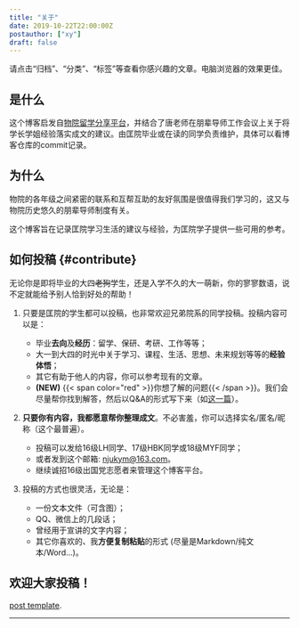 ```yaml
---
title: "关于"
date: 2019-10-22T22:00:00Z
postauthor: ["xy"]
draft: false
---
```


请点击“归档”、“分类”、“标签”等查看你感兴趣的文章。电脑浏览器的效果更佳。

## 是什么
这个博客启发自[物院留学分享平台](https://jialanxin.github.io/njuphy-)，并结合了唐老师在朋辈导师工作会议上关于将学长学姐经验落实成文的建议。由匡院毕业或在读的同学负责维护，具体可以看博客仓库的commit记录。

<!--more-->

## 为什么

物院的各年级之间紧密的联系和互帮互助的友好氛围是很值得我们学习的，这又与物院历史悠久的朋辈导师制度有关。

这个博客旨在记录匡院学习生活的建议与经验，为匡院学子提供一些可用的参考。

## 如何投稿 {#contribute}

无论你是即将毕业的大四~~老狗~~学生，还是入学不久的大一萌新，你的寥寥数语，说不定就能给予别人恰到好处的帮助！

1. 只要是匡院的学生都可以投稿，也非常欢迎兄弟院系的同学投稿。投稿内容可以是：

   - 毕业**去向**及**经历**：留学、保研、考研、工作等等；
   - 大一到大四的时光中关于学习、课程、生活、思想、未来规划等等的**经验体悟**；
   - 其它有助于他人的内容，你可以参考现有的文章。
   - **(NEW)** {{< span color="red" >}}你想了解的问题{{< /span >}}。我们会尽量帮你找到解答，然后以Q&A的形式写下来（如[这一篇](/blog/post/BaoYan_LHZ/)）。

2. **只要你有内容，我都愿意帮你整理成文**。不必害羞，你可以选择实名/匿名/昵称（这个最普遍）。

   - 投稿可以发给16级LH同学、17级HBK同学或18级MYF同学；
   - 或者发到这个邮箱: [njukym@163.com](mailto:njukym@163.com)。
   - 继续诚招16级出国党志愿者来管理这个博客平台。

3. 投稿的方式也很灵活，无论是：

   - 一份文本文件（可含图）；
   - QQ、微信上的几段话；
   - 曾经用于宣讲的文字内容；
   - 其它你喜欢的、我**方便复制粘贴**的形式 (尽量是Markdown/纯文本/Word...)。

## 欢迎大家投稿！

[post template](/blog/innerlinks/readme/).

---
